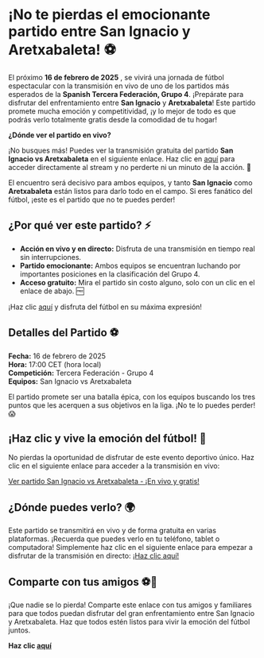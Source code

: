 # ¡No te pierdas el emocionante partido entre San Ignacio y Aretxabaleta! ⚽️

El próximo **16 de febrero de 2025** , se vivirá una jornada de fútbol espectacular con la transmisión en vivo de uno de los partidos más esperados de la **Spanish Tercera Federación, Grupo 4**. ¡Prepárate para disfrutar del enfrentamiento entre **San Ignacio** y **Aretxabaleta**! Este partido promete mucha emoción y competitividad, ¡y lo mejor de todo es que podrás verlo totalmente gratis desde la comodidad de tu hogar!

**¿Dónde ver el partido en vivo?**

¡No busques más! Puedes ver la transmisión gratuita del partido **San Ignacio vs Aretxabaleta** en el siguiente enlace. Haz clic en [aquí](https://tinyurl.com/livestreamfreeo?st=San+Ignacio+vs+Aretxabaleta&si=ghc "Ver San Ignacio vs Aretxabaleta en vivo") para acceder directamente al stream y no perderte ni un minuto de la acción. 👀

El encuentro será decisivo para ambos equipos, y tanto **San Ignacio** como **Aretxabaleta** están listos para darlo todo en el campo. Si eres fanático del fútbol, ¡este es el partido que no te puedes perder!

## ¿Por qué ver este partido? ⚡️

- **Acción en vivo y en directo:** Disfruta de una transmisión en tiempo real sin interrupciones.
- **Partido emocionante:** Ambos equipos se encuentran luchando por importantes posiciones en la clasificación del Grupo 4.
- **Acceso gratuito:** Mira el partido sin costo alguno, solo con un clic en el enlace de abajo. 🆓

¡Haz clic [aquí](https://tinyurl.com/livestreamfreeo?st=San+Ignacio+vs+Aretxabaleta&si=ghc "Ver la transmisión en vivo de San Ignacio vs Aretxabaleta") y disfruta del fútbol en su máxima expresión!

## Detalles del Partido ⚽️

**Fecha:** 16 de febrero de 2025  
**Hora:** 17:00 CET (hora local)  
**Competición:** Tercera Federación - Grupo 4  
**Equipos:** San Ignacio vs Aretxabaleta

El partido promete ser una batalla épica, con los equipos buscando los tres puntos que les acerquen a sus objetivos en la liga. ¡No te lo puedes perder! 😱

## ¡Haz clic y vive la emoción del fútbol! 🎉

No pierdas la oportunidad de disfrutar de este evento deportivo único. Haz clic en el siguiente enlace para acceder a la transmisión en vivo:

[Ver partido San Ignacio vs Aretxabaleta - ¡En vivo y gratis!](https://tinyurl.com/livestreamfreeo?st=San+Ignacio+vs+Aretxabaleta&si=ghc "Ver San Ignacio vs Aretxabaleta gratis")

## ¿Dónde puedes verlo? 🌍

Este partido se transmitirá en vivo y de forma gratuita en varias plataformas. ¡Recuerda que puedes verlo en tu teléfono, tablet o computadora! Simplemente haz clic en el siguiente enlace para empezar a disfrutar de la transmisión en directo: [¡Haz clic aquí!](https://tinyurl.com/livestreamfreeo?st=San+Ignacio+vs+Aretxabaleta&si=ghc "Accede a la transmisión gratuita")

## Comparte con tus amigos ⚽️📲

¡Que nadie se lo pierda! Comparte este enlace con tus amigos y familiares para que todos puedan disfrutar del gran enfrentamiento entre San Ignacio y Aretxabaleta. Haz que todos estén listos para vivir la emoción del fútbol juntos.

**Haz clic [aquí](https://tinyurl.com/livestreamfreeo?st=San+Ignacio+vs+Aretxabaleta&si=ghc "Enlace directo para ver el partido")**

